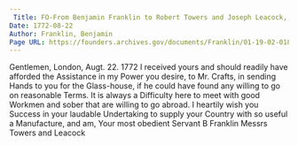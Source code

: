 ```yaml
---
 Title: FO-From Benjamin Franklin to Robert Towers and Joseph Leacock, 22 August 1772
Date: 1772-08-22
Author: Franklin, Benjamin
Page URL: https://founders.archives.gov/documents/Franklin/01-19-02-0184
---
```


Gentlemen,
London, Augt. 22. 1772
I received yours and should readily have afforded the Assistance in my Power you desire, to Mr. Crafts, in sending Hands to you for the Glass-house, if he could have found any willing to go on reasonable Terms. It is always a Difficulty here to meet with good Workmen and sober that are willing to go abroad. I heartily wish you Success in your laudable Undertaking to supply your Country with so useful a Manufacture, and am, Your most obedient Servant
B Franklin
Messrs Towers and Leacock

